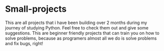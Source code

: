 # Small-projects
This are all projects that i have been building over 2 months during my journey of studying Python.
Feel free to check them out and give some suggestions.
This are beginner friendly projects that can train you on how to solve problems, because as programers almost 
all we do is solve problems and fix bugs, right!
